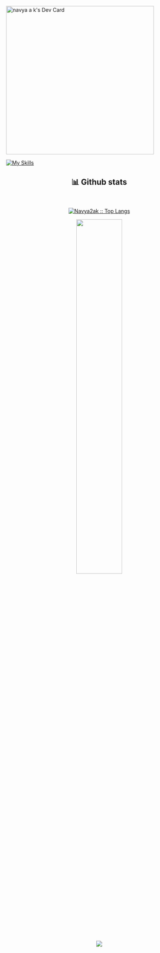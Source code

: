
<a href="https://app.daily.dev/navyaak"><img src="https://api.daily.dev/devcards/f9f4462091284564b95680c7bed33367.png?r=eto" width="400" alt="navya a k's Dev Card"/></a>

[![My Skills](https://skillicons.dev/icons?i=js,ts,nodejs,express,nestjs,mongodb,html,css,react)](https://github.com/Navya2ak)


  <div>
    <h2 align="center"> 📊 Github stats </h2>
      <br/>
        <p align="center">
          <a href="https://github.com/Navya2ak">
          <img src="https://github-readme-stats.vercel.app/api/top-langs/?username=Navya2ak&langs_count=6&theme=gruvbox&layout=compact&hide_border=true" alt="Navya2ak :: Top Langs" /></a>
        </p>
        <p align="center">
          <a href="https://github.com/Navya2ak">
          <img width="49.5%" src="https://github-readme-stats.vercel.app/api?username=Navya2ak&show_icons=true&theme=gruvbox&hide_border=true" />
          </a>
       </p>
     <p align="center">
          <a href="https://github.com/Navya2ak">
          <img src="https://skillicons.dev/icons?i=js,ts,nodejs,express,nestjs,mongodb,html,css,react)" /></a>
        </p>
     <br>
  </div>

